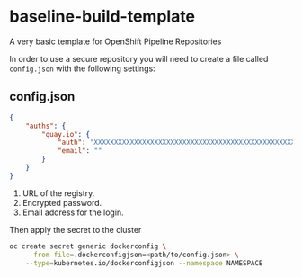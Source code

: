 # baseline-build-template
A very basic template for OpenShift Pipeline Repositories

In order to use a secure repository you will need to create a file called `config.json` with the following settings:

## config.json

```json
{
    "auths": {
        "quay.io": {
            "auth": "XXXXXXXXXXXXXXXXXXXXXXXXXXXXXXXXXXXXXXXXXXXXXXXXXXXXXXXXXXXXXXXXXXXXXXXXXXXXXX==",
            "email": ""
        }
    }
}
```
1. URL of the registry.
2. Encrypted password.
3. Email address for the login.

Then apply the secret to the cluster

```bash
oc create secret generic dockerconfig \
    --from-file=.dockerconfigjson=<path/to/config.json> \
    --type=kubernetes.io/dockerconfigjson --namespace NAMESPACE
```

